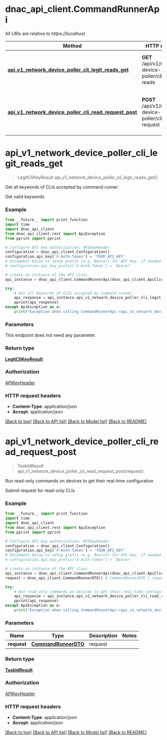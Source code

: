 # dnac_api_client.CommandRunnerApi

All URIs are relative to *https://localhost*

Method | HTTP request | Description
------------- | ------------- | -------------
[**api_v1_network_device_poller_cli_legit_reads_get**](CommandRunnerApi.md#api_v1_network_device_poller_cli_legit_reads_get) | **GET** /api/v1/network-device-poller/cli/legit-reads | Get all keywords of CLIs accepted by command runner
[**api_v1_network_device_poller_cli_read_request_post**](CommandRunnerApi.md#api_v1_network_device_poller_cli_read_request_post) | **POST** /api/v1/network-device-poller/cli/read-request | Run read-only commands on devices to get their real-time configuration


# **api_v1_network_device_poller_cli_legit_reads_get**
> LegitCliKeyResult api_v1_network_device_poller_cli_legit_reads_get()

Get all keywords of CLIs accepted by command runner

Get valid keywords

### Example
```python
from __future__ import print_function
import time
import dnac_api_client
from dnac_api_client.rest import ApiException
from pprint import pprint

# Configure API key authorization: APIKeyHeader
configuration = dnac_api_client.Configuration()
configuration.api_key['X-Auth-Token'] = 'YOUR_API_KEY'
# Uncomment below to setup prefix (e.g. Bearer) for API key, if needed
# configuration.api_key_prefix['X-Auth-Token'] = 'Bearer'

# create an instance of the API class
api_instance = dnac_api_client.CommandRunnerApi(dnac_api_client.ApiClient(configuration))

try:
    # Get all keywords of CLIs accepted by command runner
    api_response = api_instance.api_v1_network_device_poller_cli_legit_reads_get()
    pprint(api_response)
except ApiException as e:
    print("Exception when calling CommandRunnerApi->api_v1_network_device_poller_cli_legit_reads_get: %s\n" % e)
```

### Parameters
This endpoint does not need any parameter.

### Return type

[**LegitCliKeyResult**](LegitCliKeyResult.md)

### Authorization

[APIKeyHeader](../README.md#APIKeyHeader)

### HTTP request headers

 - **Content-Type**: application/json
 - **Accept**: application/json

[[Back to top]](#) [[Back to API list]](../README.md#documentation-for-api-endpoints) [[Back to Model list]](../README.md#documentation-for-models) [[Back to README]](../README.md)

# **api_v1_network_device_poller_cli_read_request_post**
> TaskIdResult api_v1_network_device_poller_cli_read_request_post(request)

Run read-only commands on devices to get their real-time configuration

Submit request for read-only CLIs

### Example
```python
from __future__ import print_function
import time
import dnac_api_client
from dnac_api_client.rest import ApiException
from pprint import pprint

# Configure API key authorization: APIKeyHeader
configuration = dnac_api_client.Configuration()
configuration.api_key['X-Auth-Token'] = 'YOUR_API_KEY'
# Uncomment below to setup prefix (e.g. Bearer) for API key, if needed
# configuration.api_key_prefix['X-Auth-Token'] = 'Bearer'

# create an instance of the API class
api_instance = dnac_api_client.CommandRunnerApi(dnac_api_client.ApiClient(configuration))
request = dnac_api_client.CommandRunnerDTO() # CommandRunnerDTO | request

try:
    # Run read-only commands on devices to get their real-time configuration
    api_response = api_instance.api_v1_network_device_poller_cli_read_request_post(request)
    pprint(api_response)
except ApiException as e:
    print("Exception when calling CommandRunnerApi->api_v1_network_device_poller_cli_read_request_post: %s\n" % e)
```

### Parameters

Name | Type | Description  | Notes
------------- | ------------- | ------------- | -------------
 **request** | [**CommandRunnerDTO**](CommandRunnerDTO.md)| request | 

### Return type

[**TaskIdResult**](TaskIdResult.md)

### Authorization

[APIKeyHeader](../README.md#APIKeyHeader)

### HTTP request headers

 - **Content-Type**: application/json
 - **Accept**: application/json

[[Back to top]](#) [[Back to API list]](../README.md#documentation-for-api-endpoints) [[Back to Model list]](../README.md#documentation-for-models) [[Back to README]](../README.md)

